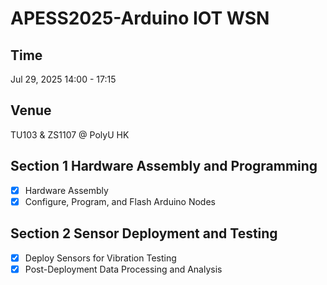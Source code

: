 # APESS2025-Arduino IOT WSN

## Time

Jul 29, 2025 14:00 - 17:15

## Venue

TU103 & ZS1107 @ PolyU HK

## Section 1 Hardware Assembly and Programming

- [x] Hardware Assembly
- [x] Configure, Program, and Flash Arduino Nodes

## Section 2 Sensor Deployment and Testing

- [x] Deploy Sensors for Vibration Testing
- [x] Post-Deployment Data Processing and Analysis